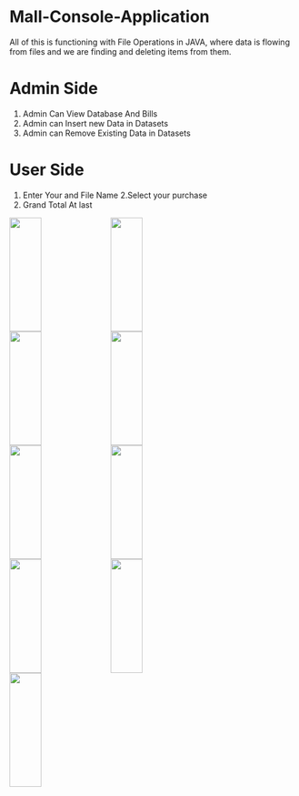 # Mall-Console-Application
All of this is functioning with File Operations in JAVA, where data is flowing from files and we are finding and deleting items from them.

# Admin Side
1. Admin Can View Database And Bills
2. Admin can Insert new Data in Datasets
3. Admin can Remove Existing Data in Datasets

# User Side
1. Enter Your and File Name
2.Select your purchase
3. Grand Total At last

<div style="display: flex; flex-wrap: wrap; flex-grow: 1;">
  <img src="https://user-images.githubusercontent.com/68009290/232302930-f9f912cc-25d4-4606-a59d-406558f93a5d.png" style="width: 33.33%; object-fit: cover; height: 200px; margin-right: 10px;">
  <img src="https://user-images.githubusercontent.com/68009290/232303106-c4466911-3b6b-4fb2-9524-8365637627c0.png" style="width: 33.33%; object-fit: cover; height: 200px; margin-right: 10px;">
  <img src="https://user-images.githubusercontent.com/68009290/232303106-c4466911-3b6b-4fb2-9524-8365637627c0.png" style="width: 33.33%; object-fit: cover; height: 200px; margin-right: 10px;">
  <img src="https://user-images.githubusercontent.com/68009290/232303263-459e9d46-819a-465e-ac7f-5cd0d2fbc961.png" style="width: 33.33%; object-fit: cover; height: 200px; margin-right: 10px;">
  <img src="https://user-images.githubusercontent.com/68009290/232303342-920a166b-561c-4c04-9803-f2db4da6454f.png" style="width: 33.33%; object-fit: cover; height: 200px; margin-right: 10px;">
  <img src="https://user-images.githubusercontent.com/68009290/232303437-15d96011-7e95-45b1-ba00-5ab4c381e307.png" style="width: 33.33%; object-fit: cover; height: 200px; margin-right: 10px;">
  <img src="https://user-images.githubusercontent.com/68009290/232303913-3266a384-47a2-48a0-a1c4-597c6fce30ec.png" style="width: 33.33%; object-fit: cover; height: 200px; margin-right: 10px;">
  <img src="https://user-images.githubusercontent.com/68009290/232304066-2bed81f9-3c43-4e09-982f-2e696291f5db.png" style="width: 33.33%; object-fit: cover; height: 200px;">
  <img src="https://user-images.githubusercontent.com/68009290/232304143-cd1ec64e-8812-415e-9b19-9b6964eed973.png" style="width: 33.33%; object-fit: cover; height: 200px;">
</div>








